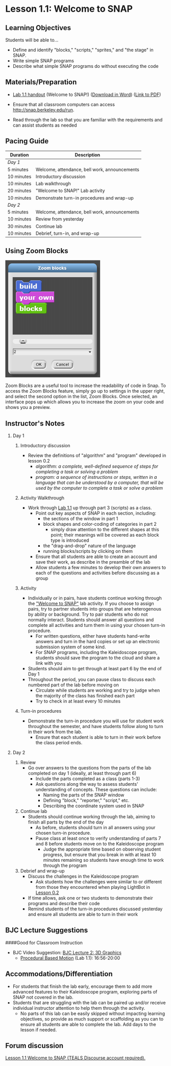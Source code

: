 <!--- REVISED -->
# Lesson 1.1: Welcome to SNAP

## Learning Objectives

Students will be able to...

-   Define and identify "blocks," "scripts," "sprites," and "the stage" in SNAP.
-   Write simple SNAP programs
-   Describe what simple SNAP programs do without executing the code

## Materials/Preparation

-   [Lab 1.1 handout](lab_11.md) (Welcome to SNAP!) ([Download in Word](https://github.com/TEALSK12/introduction-to-computer-science/raw/master/Unit%201%20Word/Lab%201.1%20Welcome%20To%20SNAP.docx)) ([Link to PDF](https://github.com/TEALSK12/introduction-to-computer-science/raw/master/Unit%201%20PDF/Lab%201.1%20Welcome%20To%20SNAP.pdf))

-   Ensure that all classroom computers can access <http://snap.berkeley.edu/run>.
-   Read through the lab so that you are familiar with the requirements and can assist students as needed

## Pacing Guide

| Duration   | Description                                   |
| ---------- | --------------------------------------------- |
| _Day 1_    |                                               |
| 5 minutes  | Welcome, attendance, bell work, announcements |
| 10 minutes | Introductory discussion                       |
| 10 minutes | Lab walkthrough                               |
| 20 minutes | "Welcome to SNAP!" Lab activity               |
| 10 minutes | Demonstrate turn-in procedures and wrap-up    |
| _Day 2_    |                                               |
| 5 minutes  | Welcome, attendance, bell work, announcements |
| 10 minutes | Review from yesterday                         |
| 30 minutes | Continue lab                                  |
| 10 minutes | Debrief, turn-in, and wrap-up                 |

## Using Zoom Blocks

![Zoom Blocks](ZoomBlocks.PNG)

Zoom Blocks are a useful tool to increase the readability of code in Snap. To access the Zoom Blocks feature, simply go up to settings in the upper right, and select the second option in the list, Zoom Blocks. Once selected, an interface pops up which allows you to increase the zoom on your code and shows you a preview.

## Instructor's Notes


1.  Day 1

    1.  Introductory discussion

        -   Review the definitions of "algorithm" and "program" developed in lesson 0.2
            -   _algorithm: a complete, well-defined sequence of steps for completing a task or solving a problem_
            -   _program: a sequence of instructions or steps, written in a language that can be understood by a computer, that will be used by the computer to complete a task or solve a problem_

    2.  Activity Walkthrough

        -   Work through [Lab 1.1](lab_11.md) up through part 3 (scripts) as a class.
            -   Point out key aspects of SNAP in each section, including:
                -   the sections of the window in part 1
                -   block shapes and color-coding of categories in part 2
                    -   simply draw attention to the different shapes at this point; their meanings will be covered as each block type is introduced
                -   the "drag-and-drop" nature of the language
                -   running blocks/scripts by clicking on them
            -   Ensure that all students are able to create an account and save their work, as describe in the preamble of the lab
            -   Allow students a few minutes to develop their own answers to each of the questions and activities before discussing as a group

    3.  Activity

        -   Individually or in pairs, have students continue working through the ["Welcome to SNAP"](lab_11.md) lab activity.  If you choose to assign pairs, try to partner students into groups that are heterogenous by ability or background. Try to pair students who do not normally interact. Students should answer all questions and complete all activities and turn them in using your chosen turn-in procedure.
            -   For written questions, either have students hand-write answers and turn in the hard copies or set up an electronic submission system of some kind.
            -   For SNAP programs, including the Kaleidoscope program, students should save the program to the cloud and share a link with you
        -   Students should aim to get through at least part 6 by the end of Day 1
        -   Throughout the period, you can pause class to discuss each numbered part of the lab before moving on
            -   Circulate while students are working and try to judge when the majority of the class has finished each part
            -   Try to check in at least every 10 minutes

    4.  Turn-in procedures
        -   Demonstrate the turn-in procedure you will use for student work throughout the semester, and have students follow along to turn in their work from the lab.
            -   Ensure that each student is able to turn in their work before the class period ends.

2.  Day 2
    1.  Review
        -   Go over answers to the questions from the parts of the lab completed on day 1 (ideally, at least through part 6)
            -   Include the parts completed as a class (parts 1-3)
            -   Ask questions along the way to assess students' understanding of concepts.  These questions can include:
                -   Naming the parts of the SNAP window
                -   Defining "block," "reporter," "script," etc.
                -   Describing the coordinate system used in SNAP
    2.  Continue lab
        -   Students should continue working through the lab, aiming to finish all parts by the end of the day
            -   As before, students should turn in all answers using your chosen turn-in procedure.
            -   Pause class at least once to verify understanding of parts 7 and 8 before students move on to the Kaleidoscope program
                -   Judge the appropriate time based on observing student progress, but ensure that you break in with at least 10 minutes remaining so students have enough time to work through the program
    3.  Debrief and wrap-up
        -   Discuss the challenges in the Kaleidoscope program
            -   Ask students how the challenges were similar to or different from those they encountered when playing LightBot in [Lesson 0.2](lesson_02.md)
        -   If time allows, ask one or two students to demonstrate their programs and describe their code
        -   Remind students of the turn-in procedures discussed yesterday and ensure all students are able to turn in their work

 ## BJC Lecture Suggestions
####Good for Classroom Instruction



 * BJC Video Suggestion: [BJC Lecture 2: 3D Graphics](http://www.youtube.com/watch?v=q2UMQaoW30U&t=16m50s)
     - [Procedural Based Motion]( http://www.youtube.com/watch?v=q2UMQaoW30U&t=16m50s ) (Lab 1.1): 16:56-20:00

## Accommodations/Differentiation

-   For students that finish the lab early, encourage them to add more advanced features to their Kaleidoscope program, exploring parts of SNAP not covered in the lab.
-   Students that are struggling with the lab can be paired up and/or receive individual instructor attention to help them through the activity.
    -   No parts of this lab can be easily skipped without impacting learning objectives, so provide as much support or scaffolding as you can to ensure all students are able to complete the lab.  Add days to the lesson if needed.

## Forum discussion

<a href="http://forums.tealsk12.org/c/unit-1-snap-basics/lesson-1-1-welcome-to-snap" target="_blank">
Lesson 1.1 Welcome to SNAP (TEALS Discourse account required).</a>
